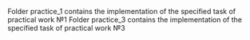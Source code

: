 Folder practice_1 contains the implementation of the specified task of practical work №1
Folder practice_3 contains the implementation of the specified task of practical work №3
